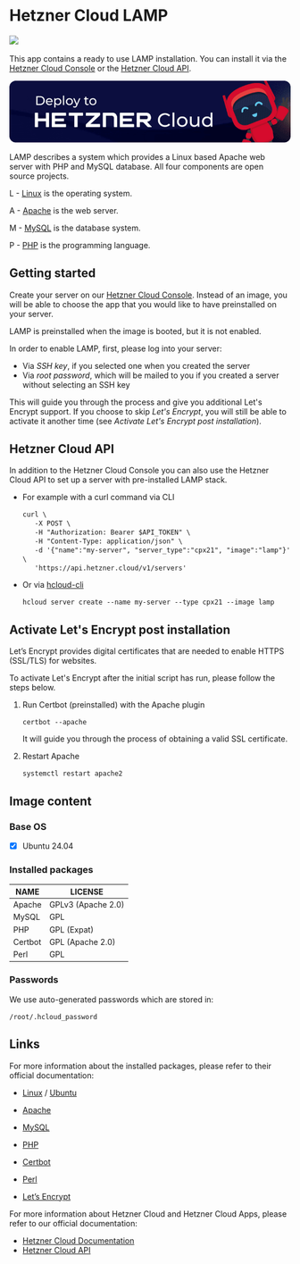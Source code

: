 # Hetzner Cloud LAMP

<img src="images/lamp-logo.png" height="97px">
<br>

This app contains a ready to use LAMP installation.
You can install it via the [Hetzner Cloud Console](https://console.hetzner.cloud) or the [Hetzner Cloud API](https://docs.hetzner.cloud/#servers-create-a-server).

[![Deploy to Hetzner Cloud](../../shared/images/deploy_to_hetzner.png)](https://console.hetzner.cloud/deploy/lamp)

LAMP describes a system which provides a Linux based Apache web server with PHP and MySQL database. All four components are open source projects.

L - [Linux](https://www.kernel.org/) is the operating system.

A - [Apache](https://apache.org/) is the web server.

M - [MySQL](https://www.mysql.com/) is the database system.

P - [PHP](https://www.php.net/) is the programming language.

## Getting started

Create your server on our [Hetzner Cloud Console](https://console.hetzner.cloud). Instead of an image, you will be able to choose the app that you would like to have preinstalled on your server.

LAMP is preinstalled when the image is booted, but it is not enabled.

In order to enable LAMP, first, please log into your server:

- Via _SSH key_, if you selected one when you created the server
- Via _root password_, which will be mailed to you if you created a server without selecting an SSH key

This will guide you through the process and give you additional Let's Encrypt support. If you choose to skip _Let's Encrypt_, you will still be able to activate it another time (see _Activate Let's Encrypt post installation_).

## Hetzner Cloud API

In addition to the Hetzner Cloud Console you can also use the Hetzner Cloud API to set up a server with pre-installed LAMP stack.

- For example with a curl command via CLI

  ```
  curl \
     -X POST \
     -H "Authorization: Bearer $API_TOKEN" \
     -H "Content-Type: application/json" \
     -d '{"name":"my-server", "server_type":"cpx21", "image":"lamp"}' \
     'https://api.hetzner.cloud/v1/servers'
  ```

- Or via [hcloud-cli](https://github.com/hetznercloud/cli)

  ```
  hcloud server create --name my-server --type cpx21 --image lamp
  ```

## Activate Let's Encrypt post installation

Let’s Encrypt provides digital certificates that are needed to enable HTTPS (SSL/TLS) for websites.

To activate Let's Encrypt after the initial script has run, please follow the steps below.

1. Run Certbot (preinstalled) with the Apache plugin

   ```
   certbot --apache
   ```

   It will guide you through the process of obtaining a valid SSL certificate.

2. Restart Apache

   ```
   systemctl restart apache2
   ```

## Image content

### Base OS

- [x] Ubuntu 24.04

### Installed packages

| NAME    | LICENSE            |
| ------- | ------------------ |
| Apache  | GPLv3 (Apache 2.0) |
| MySQL   | GPL                |
| PHP     | GPL (Expat)        |
| Certbot | GPL (Apache 2.0)   |
| Perl    | GPL                |

### Passwords

We use auto-generated passwords which are stored in:

```
/root/.hcloud_password
```

## Links

For more information about the installed packages, please refer to their official documentation:

- [Linux](https://www.kernel.org/doc/html/latest/) / [Ubuntu](https://help.ubuntu.com/?_ga=2.73622737.2143576050.1623226390-1046440168.1622099723)
- [Apache](https://cwiki.apache.org/confluence/display/httpd/FAQ)
- [MySQL](https://dev.mysql.com/doc/)
- [PHP](https://www.php.net/manual/en/)
- [Certbot](https://certbot.eff.org/docs/)
- [Perl](https://perldoc.perl.org/)

- [Let’s Encrypt](https://letsencrypt.org/docs/)

For more information about Hetzner Cloud and Hetzner Cloud Apps, please refer to our official documentation:

- [Hetzner Cloud Documentation](https://docs.hetzner.com/cloud/)
- [Hetzner Cloud API](https://docs.hetzner.cloud/)
